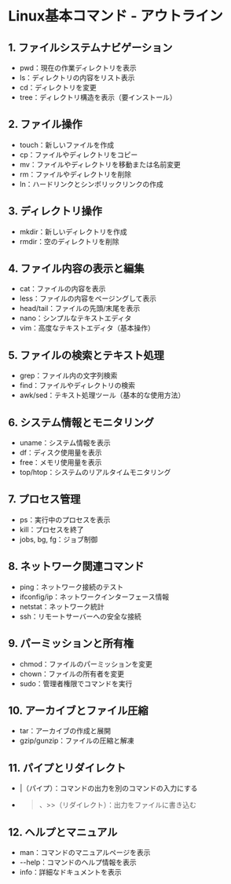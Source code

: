 # Linux基本コマンド - アウトライン
## 1. ファイルシステムナビゲーション
- pwd：現在の作業ディレクトリを表示
- ls：ディレクトリの内容をリスト表示
- cd：ディレクトリを変更
- tree：ディレクトリ構造を表示（要インストール）

## 2. ファイル操作
- touch：新しいファイルを作成
- cp：ファイルやディレクトリをコピー
- mv：ファイルやディレクトリを移動または名前変更
- rm：ファイルやディレクトリを削除
- ln：ハードリンクとシンボリックリンクの作成

## 3. ディレクトリ操作
- mkdir：新しいディレクトリを作成
- rmdir：空のディレクトリを削除

## 4. ファイル内容の表示と編集
- cat：ファイルの内容を表示
- less：ファイルの内容をページングして表示
- head/tail：ファイルの先頭/末尾を表示
- nano：シンプルなテキストエディタ
- vim：高度なテキストエディタ（基本操作）

## 5. ファイルの検索とテキスト処理
- grep：ファイル内の文字列検索
- find：ファイルやディレクトリの検索
- awk/sed：テキスト処理ツール（基本的な使用方法）

## 6. システム情報とモニタリング
- uname：システム情報を表示
- df：ディスク使用量を表示
- free：メモリ使用量を表示
- top/htop：システムのリアルタイムモニタリング

## 7. プロセス管理
- ps：実行中のプロセスを表示
- kill：プロセスを終了
- jobs, bg, fg：ジョブ制御

## 8. ネットワーク関連コマンド
- ping：ネットワーク接続のテスト
- ifconfig/ip：ネットワークインターフェース情報
- netstat：ネットワーク統計
- ssh：リモートサーバーへの安全な接続

## 9. パーミッションと所有権
- chmod：ファイルのパーミッションを変更
- chown：ファイルの所有者を変更
- sudo：管理者権限でコマンドを実行

## 10. アーカイブとファイル圧縮
- tar：アーカイブの作成と展開
- gzip/gunzip：ファイルの圧縮と解凍

## 11. パイプとリダイレクト
- |（パイプ）：コマンドの出力を別のコマンドの入力にする
- >、>>（リダイレクト）：出力をファイルに書き込む

## 12. ヘルプとマニュアル
- man：コマンドのマニュアルページを表示
- --help：コマンドのヘルプ情報を表示
- info：詳細なドキュメントを表示
